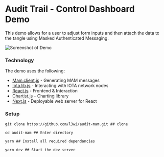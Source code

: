 # Audit Trail - Control Dashboard Demo

This demo allows for a user to adjust form inputs and then attach the data to the tangle using Masked Authenticated Messaging.

![Screenshot of Demo](https://i.imgur.com/MquUu75.png)

### Technology

The demo uses the following:

- [Mam.client.js](https://github.com/iotaledger/mam.client.js) - Generating MAM messages
- [Iota.lib.js](https://github.com/iotaledger/iota.lib.js) - Interacting with IOTA network nodes
- [React.js](https://github.com/facebook/react) - Frontend & Interaction
- [Chartist.js](https://gionkunz.github.io/chartist-js/) - Charting library
- [Next.js](https://github.com/zeit/next.js/) - Deployable web server for React

### Setup

```
git clone https://github.com/l3wi/audit-mam.git ## clone

cd audit-mam ## Enter directory

yarn ## Install all required dependancies

yarn dev ## Start the dev server
```